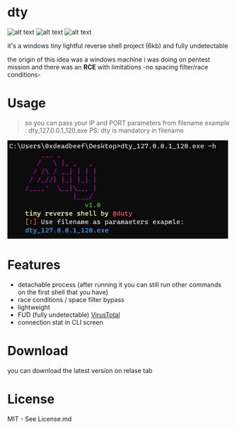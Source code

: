 # dty
![alt text](https://img.shields.io/github/downloads/duty1g/dty/total "")
![alt text](https://img.shields.io/github/v/release/duty1g/dty "")
![alt text](https://img.shields.io/github/license/duty1g/dty "")

it's a windows tiny lightful reverse shell project (6kb) and fully undetectable

the origin of this idea was a windows machine i was doing on pentest mission and there was an **RCE** with limitations -no spacing filter/race conditions-

# Usage
> so you can pass your IP and PORT parameters from filename example : dty_127.0.0.1_120.exe
> PS: dty is mandatory in filename

![alt text](https://raw.githubusercontent.com/duty1g/dty/main/screens/help.jpg "Help")

# Features 

- detachable process (after running it you can still run other commands on the first shell that you have)
- race conditions / space filter bypass
- lightweight
- FUD (fully undetectable) [VirusTotal](https://www.virustotal.com/gui/file/a1e6cd61c98c5992ee9fff10d4f51b534878a0ee159b6dbc77380029696d7adf/detection)
- connection stat in CLI screen

# Download

you can download the latest version on relase tab 

# License

MIT - See License.md
